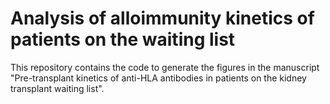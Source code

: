# Analysis of alloimmunity kinetics of patients on the waiting list

This repository contains the code to generate the figures in the manuscript "Pre-transplant kinetics of anti-HLA antibodies in patients on the kidney transplant waiting list".
